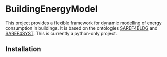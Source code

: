 # BuildingEnergyModel

This project provides a flexible framework for dynamic modelling of energy consumption in buildings. 
It is based on the ontologies [SAREF4BLDG](https://saref.etsi.org/saref4bldg/) and [SAREF4SYST](https://saref.etsi.org/saref4syst/). 
This is currently a python-only project.



## Installation


